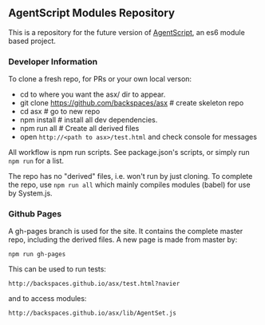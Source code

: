 ## AgentScript Modules Repository

This is a repository for the future version of [AgentScript](http://agentscript.org), an es6 module based project.


### Developer Information

To clone a fresh repo, for PRs or your own local verson:
* cd to where you want the asx/ dir to appear.
* git clone https://github.com/backspaces/asx # create skeleton repo
* cd asx # go to new repo
* npm install # install all dev dependencies.
* npm run all # Create all derived files
* open `http://<path to asx>/test.html` and check console for messages

All workflow is npm run scripts.  See package.json's scripts, or simply run `npm run` for a list.

The repo has no "derived" files, i.e. won't run by just cloning. To complete the repo, use `npm run all` which mainly compiles modules (babel) for use by System.js.

### Github Pages

A gh-pages branch is used for the site. It contains the complete master repo, including the derived files. A new page is made from master by:

    npm run gh-pages

This can be used to run tests:

    http://backspaces.github.io/asx/test.html?navier

and to access modules:

    http://backspaces.github.io/asx/lib/AgentSet.js
